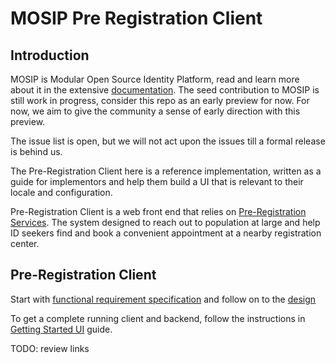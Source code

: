 # MOSIP Pre Registration Client

## Introduction

MOSIP is Modular Open Source Identity Platform, read and learn more about it in the extensive [documentation](https://github.com/mosip-open/Documentation). The seed contribution to MOSIP is still work in progress, consider this repo as an early preview for now. For now, we aim to give the community a sense of early direction with this preview. 

The issue list is open, but we will not act upon the issues till a formal release is behind us.

The Pre-Registration Client here is a reference implementation, written as a guide for implementors and help them build a UI that is relevant to their locale and configuration.

Pre-Registration Client is a web front end that relies on [Pre-Registration Services](https://github.com/mosip-open/mosip-prereg-services). The system designed to reach out to population at large and help ID seekers find and book a convenient appointment at a nearby registration center.

## Pre-Registration Client
Start with [functional requirement specification](https://github.com/mosip-open/Documentation/wiki/FRS-Pre-Registration) and follow on to the [design](blob/master/docs/design/pre-registration/pre-registration-architecture.md)

To get a complete running client and backend, follow the instructions in [Getting Started UI](Getting-started-ui.md) guide.

TODO: review links

